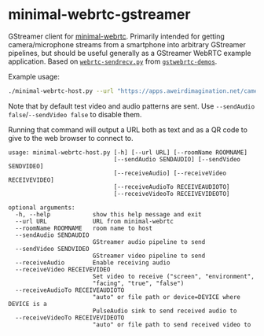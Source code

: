 # minimal-webrtc-gstreamer

GStreamer client for
[minimal-webrtc](https://git.aweirdimagination.net/perelman/minimal-webrtc).
Primarily intended for getting camera/microphone streams from a
smartphone into arbitrary GStreamer pipelines, but should be useful
generally as a GStreamer WebRTC example application.
Based on [`webrtc-sendrecv.py`](https://github.com/centricular/gstwebrtc-demos/blob/master/sendrecv/gst/webrtc-sendrecv.py)
from [`gstwebrtc-demos`](https://github.com/centricular/gstwebrtc-demos/).

Example usage:
```sh
./minimal-webrtc-host.py --url "https://apps.aweirdimagination.net/camera/" --receiveAudio --receiveVideo any
```
Note that by default test video and audio patterns are sent.
Use `--sendAudio false`/`--sendVideo false` to disable them.

Running that command will output a URL both as text and as a QR code to
give to the web browser to connect to.

```
usage: minimal-webrtc-host.py [-h] [--url URL] [--roomName ROOMNAME]
                              [--sendAudio SENDAUDIO] [--sendVideo SENDVIDEO]
                              [--receiveAudio] [--receiveVideo RECEIVEVIDEO]
                              [--receiveAudioTo RECEIVEAUDIOTO]
                              [--receiveVideoTo RECEIVEVIDEOTO]

optional arguments:
  -h, --help            show this help message and exit
  --url URL             URL from minimal-webrtc
  --roomName ROOMNAME   room name to host
  --sendAudio SENDAUDIO
                        GStreamer audio pipeline to send
  --sendVideo SENDVIDEO
                        GStreamer video pipeline to send
  --receiveAudio        Enable receiving audio
  --receiveVideo RECEIVEVIDEO
                        Set video to receive ("screen", "environment",
                        "facing", "true", "false")
  --receiveAudioTo RECEIVEAUDIOTO
                        "auto" or file path or device=DEVICE where DEVICE is a
                        PulseAudio sink to send received audio to
  --receiveVideoTo RECEIVEVIDEOTO
                        "auto" or file path to send received video to
```
